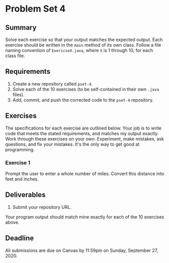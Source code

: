 # Problem Set 4

## **Summary**

Solve each exercise so that your output matches the expected output. Each exercise should be written in the `main` method of its own class. Follow a file naming convention of `ExericseX.java`, where `X` is 1 through 10, for each class file.

## Requirements

1. Create a new repository called `pset-4`.
2. Solve each of the 10 exercises \(to be self-contained in their own `.java` files\).
3. Add, commit, and push the corrected code to the `pset-4` repository.

## Exercises

The specifications for each exercise are outlined below. Your job is to write code that meets the stated requirements, and matches my output exactly. Work through these exercises on your own. Experiment, make mistakes, ask questions, and fix your mistakes. It's the only way to get good at programming.

### Exercise 1

Prompt the user to enter a whole number of miles. Convert this distance into feet and inches.





## Deliverables

1. Submit your repository URL.

Your program output should match mine exactly for each of the 10 exercises above.

## Deadline

All submissions are due on Canvas by 11:59pm on Sunday, September 27, 2020.

